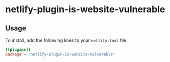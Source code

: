 # netlify-plugin-is-website-vulnerable

## Usage

To install, add the following lines to your `netlify.toml` file:

```toml
[[plugins]]
package = "netlify-plugin-is-website-vulnerable"
```
